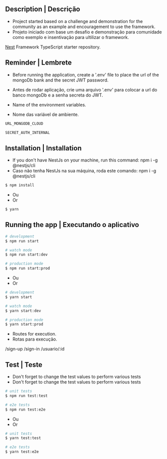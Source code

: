 ## Description | Descrição

- Project started based on a challenge and demonstration for the community as an example and encouragement to use the framework.
- Projeto iniciado com base um desafio e demonstração para comunidade como exemplo  e insentivação para ultilizar o framework.

[Nest](https://github.com/nestjs/nest) Framework TypeScript starter repository.

## Reminder | Lembrete

- Before running the application, create a '.env' file to place the url of the mongoDb bank and the secret JWT password.
- Antes de rodar aplicação, crie uma arquivo '.env' para colocar a url  do banco mongoDb e a senha secreta do JWT.

- Name of the environment variables.
- Nome das variável de ambiente.

```bash
URL_MONGODB_CLOUD
```
```bash
SECRET_AUTH_INTERNAL
```

## Installation | Installation

- If you don't have NestJs on your machine, run this command: npm i -g @nestjs/cli
- Caso não tenha NestJs na sua máquina, roda este comando: npm i -g @nestjs/cli

```bash
$ npm install
```
- Ou
- Or

```bash
$ yarn
```

## Running the app | Executando o aplicativo

```bash
# development
$ npm run start

# watch mode
$ npm run start:dev

# production mode
$ npm run start:prod
```

- Ou
- Or

```bash
# development
$ yarn start

# watch mode
$ yarn start:dev

# production mode
$ yarn start:prod
```
- Routes for execution.
- Rotas para execução.

/sign-up
/sign-in
/usuario/:id


## Test | Teste

- Don't forget to change the test values ​​to perform various tests
- Don't forget to change the test values ​​to perform various tests

```bash
# unit tests
$ npm run test:test

# e2e tests
$ npm run test:e2e
```

- Ou
- Or

```bash
# unit tests
$ yarn test:test

# e2e tests
$ yarn test:e2e
```

